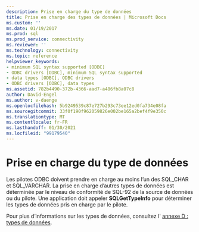 ```yaml
---
description: Prise en charge du type de données
title: Prise en charge des types de données | Microsoft Docs
ms.custom: ''
ms.date: 01/19/2017
ms.prod: sql
ms.prod_service: connectivity
ms.reviewer: ''
ms.technology: connectivity
ms.topic: reference
helpviewer_keywords:
- minimum SQL syntax supported [ODBC]
- ODBC drivers [ODBC], minimum SQL syntax supported
- data types [ODBC], ODBC drivers
- ODBC drivers [ODBC], data types
ms.assetid: 782b4490-372b-4366-aad7-a486fb8a07c8
author: David-Engel
ms.author: v-daenge
ms.openlocfilehash: 5b9249539c87e727b293c73ee12ed0fa734e08fa
ms.sourcegitcommit: 33f0f190f962059826e002be165a2bef4f9e350c
ms.translationtype: MT
ms.contentlocale: fr-FR
ms.lasthandoff: 01/30/2021
ms.locfileid: "99179540"
---
```

# <a name="data-type-support"></a>Prise en charge du type de données
Les pilotes ODBC doivent prendre en charge au moins l’un des SQL_CHAR et SQL_VARCHAR. La prise en charge d’autres types de données est déterminée par le niveau de conformité de SQL-92 de la source de données ou du pilote. Une application doit appeler **SQLGetTypeInfo** pour déterminer les types de données pris en charge par le pilote.  
  
 Pour plus d’informations sur les types de données, consultez l' [annexe D : types de données](../../../odbc/reference/appendixes/appendix-d-data-types.md).
